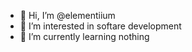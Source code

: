 - 👋 Hi, I’m @elementiium
- 👀 I’m interested in softare development
- 🌱 I’m currently learning nothing

<!---
elementiium/elementiium is a ✨ special ✨ repository because its `README.md` (this file) appears on your GitHub profile.
You can click the Preview link to take a look at your changes.
--->
